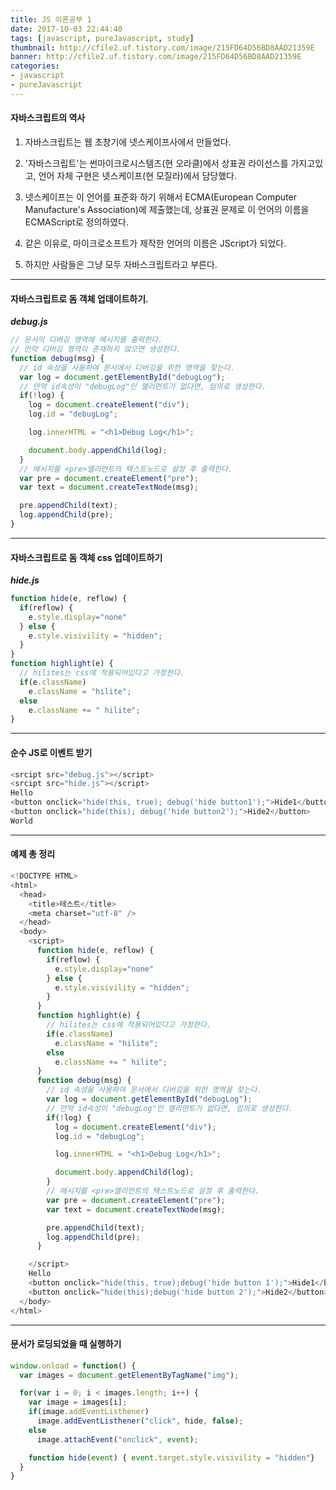 ```yaml
---
title: JS 이론공부 1
date: 2017-10-03 22:44:40
tags: [javascript, pureJavascript, study]
thumbnail: http://cfile2.uf.tistory.com/image/215FD64D56BD8AAD21359E
banner: http://cfile2.uf.tistory.com/image/215FD64D56BD8AAD21359E
categories:
- javascript
- pureJavascript
---
```




#### 자바스크립트의 역사

1. 자바스크립트는 웹 초창기에 넷스케이프사에서 만들었다.

2. '자바스크립트'는 썬마이크로시스템즈(현 오라클)에서 상표권 라이선스를 가지고있고, 언어 자체 구현은 넷스케이프(현 모질라)에서 담당했다.

3. 넷스케이프는 이 언어를 표준화 하기 위해서 ECMA(European Computer Manufacture's Association)에 제출했는데, 상표권 문제로 이 언어의 이름을 ECMAScript로 정의하였다.

4. 같은 이유로, 마이크로소프트가 제작한 언어의 이름은 JScript가 되었다.

5. 하지만 사람들은 그냥 모두 자바스크립트라고 부른다.

---

#### 자바스크립트로 돔 객체 업데이트하기.

___debug.js___

```javascript
// 문서의 디버깅 영역에 메시지를 출력한다.
// 만약 디버깅 영역이 존재하지 않으면 생성한다.
function debug(msg) {
  // id 속성을 사용하여 문서에서 디버깅을 위한 영역을 찾는다.
  var log = document.getElementById("debugLog");
  // 만약 id속성이 "debugLog"인 엘리먼트가 없다면, 임의로 생성한다.
  if(!log) {
    log = document.createElement("div");
    log.id = "debugLog";

    log.innerHTML = "<h1>Debug Log</h1>";

    document.body.appendChild(log);
  }
  // 메시지를 <pre>엘리먼트의 텍스트노드로 설정 후 출력한다.
  var pre = document.createElement("pre");
  var text = document.createTextNode(msg);

  pre.appendChild(text);
  log.appendChild(pre);
}
```
<!-- more -->

---


#### 자바스크립트로 돔 객체 css 업데이트하기

___hide.js___

```javascript
function hide(e, reflow) {
  if(reflow) {
    e.style.display="none"
  } else {
    e.style.visivility = "hidden";
  }
}
function highlight(e) {
  // hilites는 css에 적용되어있다고 가정한다.
  if(e.className)
    e.className = "hilite";
  else
    e.className += " hilite";
}
```



---


#### 순수 JS로 이벤트 받기

```javascript
<srcipt src="debug.js"></script>
<srcipt src="hide.js"></script>
Hello
<button onclick="hide(this, true); debug('hide button1');">Hide1</button>
<button onclick="hide(this); debug('hide button2');">Hide2</button>
World
```

---


#### 예제 총 정리

```javascript
<!DOCTYPE HTML>
<html>
  <head>
    <title>테스트</title>
    <meta charset="utf-8" />
  </head>
  <body>
    <script>
      function hide(e, reflow) {
        if(reflow) {
          e.style.display="none"
        } else {
          e.style.visivility = "hidden";
        }
      }
      function highlight(e) {
        // hilites는 css에 적용되어있다고 가정한다.
        if(e.className)
          e.className = "hilite";
        else
          e.className += " hilite";
      }
      function debug(msg) {
        // id 속성을 사용하여 문서에서 디버깅을 위한 영역을 찾는다.
        var log = document.getElementById("debugLog");
        // 만약 id속성이 "debugLog"인 엘리먼트가 없다면, 임의로 생성한다.
        if(!log) {
          log = document.createElement("div");
          log.id = "debugLog";

          log.innerHTML = "<h1>Debug Log</h1>";

          document.body.appendChild(log);
        }
        // 메시지를 <pre>엘리먼트의 텍스트노드로 설정 후 출력한다.
        var pre = document.createElement("pre");
        var text = document.createTextNode(msg);

        pre.appendChild(text);
        log.appendChild(pre);
      }

    </script>
    Hello
    <button onclick="hide(this, true);debug('hide button 1');">Hide1</button>
    <button onclick="hide(this);debug('hide button 2');">Hide2</button>
  </body>
</html>
```


---


#### 문서가 로딩되었을 때 실행하기

```javascript
window.onload = function() {
  var images = document.getElementByTagName("img");

  for(var i = 0; i < images.length; i++) {
    var image = images[i];
    if(image.addEventListhener)
      image.addEventListhener("click", hide, false);
    else
      image.attachEvent("onclick", event);

    function hide(event) { event.target.style.visivility = "hidden"}
  }
}
```


